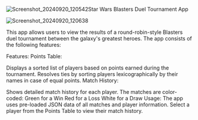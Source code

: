 ![Screenshot_20240920_120542](https://github.com/user-attachments/assets/09bf8649-80c3-4106-8789-4afd553d7292)Star Wars Blasters Duel Tournament App

![Screenshot_20240920_120638](https://github.com/user-attachments/assets/fb9b640f-890a-4d98-8d8b-4f7795190002)

This app allows users to view the results of a round-robin-style Blasters duel tournament between the galaxy's greatest heroes. The app consists of the following features:

Features:
Points Table:

Displays a sorted list of players based on points earned during the tournament.
Resolves ties by sorting players lexicographically by their names in case of equal points.
Match History:

Shows detailed match history for each player.
The matches are color-coded:
Green for a Win
Red for a Loss
White for a Draw
Usage:
The app uses pre-loaded JSON data of all matches and player information.
Select a player from the Points Table to view their match history.


